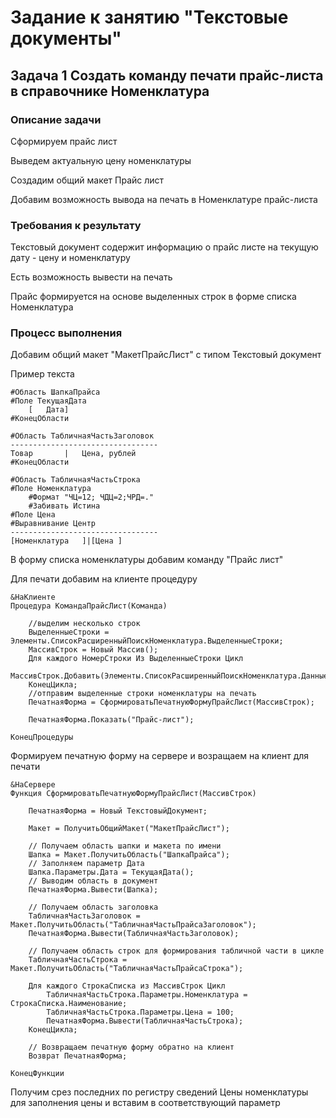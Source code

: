 # Задание к занятию "Текстовые документы"

## Задача 1 Создать команду печати прайс-листа в справочнике Номенклатура

### Описание задачи

Сформируем прайс лист

Выведем актуальную цену номенклатуры

Создадим общий макет Прайс лист

Добавим возможность вывода на печать в Номенклатуре прайс-листа

### Требования к результату

Текстовый документ содержит информацию о прайс листе на текущую дату - цену и номенклатуру

Есть возможность вывести на печать

Прайс формируется на основе выделенных строк в форме списка Номенклатура

### Процесс выполнения

Добавим общий макет "МакетПрайсЛист" с типом Текстовый документ

Пример текста
```
#Область ШапкаПрайса
#Поле ТекущаяДата
	[	Дата]
#КонецОбласти

#Область ТабличнаяЧастьЗаголовок
---------------------------------
Товар		|	Цена, рублей
#КонецОбласти

#Область ТабличнаяЧастьСтрока
#Поле Номенклатура
	#Формат "ЧЦ=12; ЧДЦ=2;ЧРД=."
	#Забивать Истина
#Поле Цена
#Выравнивание Центр
---------------------------------
[Номенклатура	]|[Цена	]
```
В форму списка номенклатуры добавим команду "Прайс лист"

Для печати добавим на клиенте процедуру
```bsl
&НаКлиенте
Процедура КомандаПрайсЛист(Команда)
	
	//выделим несколько строк
	ВыделенныеСтроки = Элементы.СписокРасширенныйПоискНоменклатура.ВыделенныеСтроки;
	МассивСтрок = Новый Массив();
	Для каждого НомерСтроки Из ВыделенныеСтроки Цикл
		МассивСтрок.Добавить(Элементы.СписокРасширенныйПоискНоменклатура.ДанныеСтроки(НомерСтроки));
	КонецЦикла;
	//отправим выделенные строки номенклатуры на печать
	ПечатнаяФорма = СформироватьПечатнуюФормуПрайсЛист(МассивСтрок);
	
	ПечатнаяФорма.Показать("Прайс-лист");
	
КонецПроцедуры
```
Формируем печатную форму на сервере и возращаем на клиент для печати

```bsl
&НаСервере
Функция СформироватьПечатнуюФормуПрайсЛист(МассивСтрок)
	
	ПечатнаяФорма = Новый ТекстовыйДокумент;
	
	Макет = ПолучитьОбщийМакет("МакетПрайсЛист");
	
	// Получаем область шапки и макета по имени
	Шапка = Макет.ПолучитьОбласть("ШапкаПрайса");
	// Заполняем параметр Дата
	Шапка.Параметры.Дата = ТекущаяДата();
	// Выводим область в документ
	ПечатнаяФорма.Вывести(Шапка);
	
	// Получаем область заголовка
	ТабличнаяЧастьЗаголовок = Макет.ПолучитьОбласть("ТабличнаяЧастьПрайсаЗаголовок");
	ПечатнаяФорма.Вывести(ТабличнаяЧастьЗаголовок);
	
	// Получаем область строк для формирования табличной части в цикле
	ТабличнаяЧастьСтрока = Макет.ПолучитьОбласть("ТабличнаяЧастьПрайсаСтрока");
	
	Для каждого СтрокаСписка из МассивСтрок Цикл
		ТабличнаяЧастьСтрока.Параметры.Номенклатура = СтрокаСписка.Наименование; 
		ТабличнаяЧастьСтрока.Параметры.Цена = 100;   
		ПечатнаяФорма.Вывести(ТабличнаяЧастьСтрока);
	КонецЦикла;
	
	// Возвращаем печатную форму обратно на клиент
	Возврат ПечатнаяФорма;
	
КонецФункции
```

Получим срез последних по регистру сведений Цены номенклатуры для заполнения цены и вставим в соответствующий параметр

